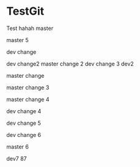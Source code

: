 # TestGit
Test
hahah master

master 5

dev change

dev change2 
master change 2 dev change 3   dev2

master  change

master change 3

master change 4

dev change 4

dev change 5

dev change 6


master 6

dev7  87
